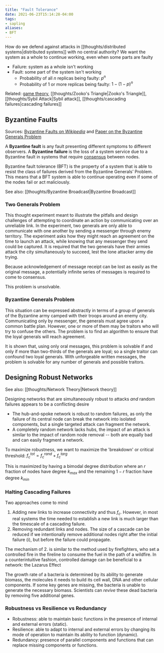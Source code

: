```yaml
---
title: "Fault Tolerance"
date: 2021-06-23T15:14:28-04:00
tags:
- sapling
aliases:
- BFT
---
```


How do we defend against attacks in [[thoughts/distributed systems|distributed systems]] with no central authority? We want the system as a whole to continue working, even when some parts are faulty

- Failure: system as a whole isn't working
- Fault: some part of the system isn't working
	- Probability of all $n$ replicas being faulty: $p^n$
	- Probability of 1 or more replicas being faulty: $1 - (1-p)^n$

Related: [game theory](thoughts/game%20theory.md), [[thoughts/Zooko's Triangle|Zooko's Triangle]], [[thoughts/Sybil Attack|Sybil attack]], [[thoughts/cascading failures|cascading failures]]

## Byzantine Faults
Sources: [Byzantine Faults on *Wikipedia*](https://en.wikipedia.org/wiki/Byzantine_fault) and [Paper on the Byzantine Generals Problem](https://lamport.azurewebsites.net/pubs/byz.pdf)

A **Byzantine fault** is any fault presenting different symptoms to different observers. A **Byzantine failure** is the loss of a system service due to a Byzantine fault in systems that require [consensus](thoughts/consensus.md) between nodes.

Byzantine fault tolerance (BFT) is the property of a system that is able to resist the class of failures derived from the Byzantine Generals’ Problem. This means that a BFT system is able to continue operating even if some of the nodes fail or act maliciously.

See also: [[thoughts/Byzantine Broadcast|Byzantine Broadcast]]

### Two Generals Problem
This thought experiment meant to illustrate the pitfalls and design challenges of attempting to coordinate an action by communicating over an unreliable link. In the experiment, two generals are only able to communicate with one another by sending a messenger through enemy territory. The experiment asks how they might reach an agreement on the time to launch an attack, while knowing that any messenger they send could be captured. It is required that the two generals have their armies attack the city simultaneously to succeed, lest the lone attacker army die trying.

Because acknowledgement of message receipt can be lost as easily as the original message, a potentially infinite series of messages is required to come to consensus.

This problem is unsolvable.

### Byzantine Generals Problem
This situation can be expressed abstractly in terms of a group of generals of the Byzantine army camped with their troops around an enemy city. Communicating only by messenger, the generals must agree upon a common battle plan. However, one or more of them may be traitors who will try to confuse the others. The problem is to find an algorithm to ensure that the loyal generals will reach agreement.

It is shown that, using only oral messages, this problem is solvable if and only if more than two-thirds of the generals are loyal; so a single traitor can confound two loyal generals. With unforgeable written messages, the problem is solvable for any number of generals and possible traitors.

## Designing Robust Networks
See also: [[thoughts/Network Theory|Network theory]]

Designing networks that are simultaneously robust to attacks _and_ random failures appears to be a conflicting desire

- The hub-and-spoke network is robust to random failures, as only the failure of its central node can break the network into isolated components, but a single targeted attack can fragment the network.
- A completely random network lacks hubs, the impact of an attack is similar to the impact of random node removal -- both are equally bad and can easily fragment a network.

To maximize robustness, we want to maximize the 'breakdown' or critical threshold: $f_c^{tot} = f_c^{rand} + f_c^{targ}$

This is maximized by having a bimodal degree distribution where an $r$ fraction of nodes have degree $k_{max}$ and the remaining $1-r$ fraction have degree $k_{min}$

### Halting Cascading Failures
Two approaches come to mind
1. Adding new links to increase connectivity and thus $f_c$. However, in most real systems the time needed to establish a new link is much larger than the timescale of a cascading failure.
2. Removing redundant links and nodes. The size of a cascade can be reduced if we intentionally remove additional nodes right after the initial failure (i), but before the failure could propagate.

The mechanism of 2. is similar to the method used by firefighters, who set a controlled fire in the fireline to consume the fuel in the path of a wildfire. In a counterintuitive fashion, controlled damage can be beneficial to a network: the Lazarus Effect

The growth rate of a bacteria is determined by its ability to generate biomass, the molecules it needs to build its cell wall, DNA and other cellular components. If some key genes are missing, the bacteria is unable to generate the necessary biomass. Scientists can *revive* these dead bacteria by removing five additional genes.

### Robustness vs Resilience vs Redundancy
- Robustness: able to maintain basic functions in the presence of internal and external errors (static).
- Resilience: able to adapt to internal and external errors by changing its mode of operation to maintain its ability to function (dynamic).
- Redundancy: presence of parallel components and functions that can replace missing components or functions.